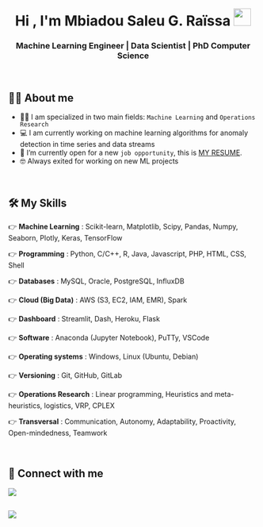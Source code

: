 <h1 align="center">Hi , I'm Mbiadou Saleu G. Raïssa <img src="https://media.giphy.com/media/hvRJCLFzcasrR4ia7z/giphy.gif" width="35"></h1>
<p align="center">  
  <h3 align="center">Machine Learning Engineer | Data Scientist | PhD Computer Science</h3>
</p>

<br>

## :sassy_woman:  About me
- 👩‍💻 I am specialized in two main fields: `Machine Learning` and `Operations Research`
- :computer: I am currently working on machine learning algorithms for anomaly detection in time series and data streams
- :thinking: I’m currently open for a new `job opportunity`, this is [MY RESUME](https://drive.google.com/file/d/1WVzXg86D8rvHM5CcgFxlMreiGau_TGHD/view?usp=sharing).
- :nerd_face: Always exited for working on new ML projects

<br>

## 🛠️ My Skills

👉 **Machine Learning** : Scikit-learn, Matplotlib, Scipy, Pandas, Numpy, Seaborn, Plotly, Keras, TensorFlow

👉 **Programming** : Python, C/C++, R, Java, Javascript, PHP, HTML, CSS, Shell

👉 **Databases** : MySQL, Oracle, PostgreSQL, InfluxDB

👉 **Cloud (Big Data)** : AWS (S3, EC2, IAM, EMR), Spark

👉 **Dashboard** : Streamlit, Dash, Heroku, Flask   

👉 **Software** : Anaconda (Jupyter Notebook), PuTTy, VSCode

👉 **Operating systems** : Windows, Linux (Ubuntu, Debian)   

👉 **Versioning** : Git, GitHub, GitLab

👉 **Operations Research** : Linear programming, Heuristics and meta-heuristics, logistics, VRP, CPLEX 

👉 **Transversal** : Communication, Autonomy, Adaptability, Proactivity, Open-mindedness, Teamwork

<br/>


## 💬 Connect with me

[![](https://img.shields.io/badge/FIND_ME_ON-LinkedIn-0A66C2?style=for-the-badge&logo=LinkedIn)](https://www.linkedin.com/in/gertrude-ra%C3%AFssa-mbiadou-saleu-82b561a5/)

[![](https://img.shields.io/badge/CHECK_OUT-My_Website-2FCEA0?style=for-the-badge&logo=Skyliner)](https://raissasaleu.netlify.app/)
-----
